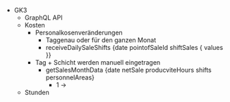 - GK3
	- GraphQL API
	- Kosten
		- Personalkosenveränderungen
			- Taggenau oder für den ganzen Monat
			- receiveDailySaleShifts {date pointofSaleId shiftSales { values }}
		- Tag + Schicht werden manuell eingetragen
			- getSalesMonthData {date netSale producviteHours shifts personnelAreas}
				- 1 -> 
	- Stunden